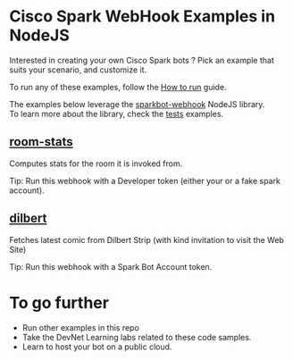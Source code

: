 # Cisco Spark WebHook Examples in NodeJS


Interested in creating your own Cisco Spark bots ? Pick an example that suits your scenario, and customize it.

To run any of these examples, follow the  [How to run](docs/HowToRegisterOnSpark.md) guide.

The examples below leverage the [sparkbot-webhook](sparkbot) NodeJS library.  
To learn more about the library, check the [tests](tests/README.md) examples.


## [room-stats](examples/room-stats.js)

Computes stats for the room it is invoked from. 

Tip: Run this webhook with a Developer token (either your or a fake spark account).


## [dilbert](examples/dilbert/bots.js)

Fetches latest comic from Dilbert Strip (with kind invitation to visit the Web Site)

Tip: Run this webhook with a Spark Bot Account token.


# To go further

- Run other examples in this repo
- Take the DevNet Learning labs related to these code samples.
- Learn to host your bot on a public cloud.